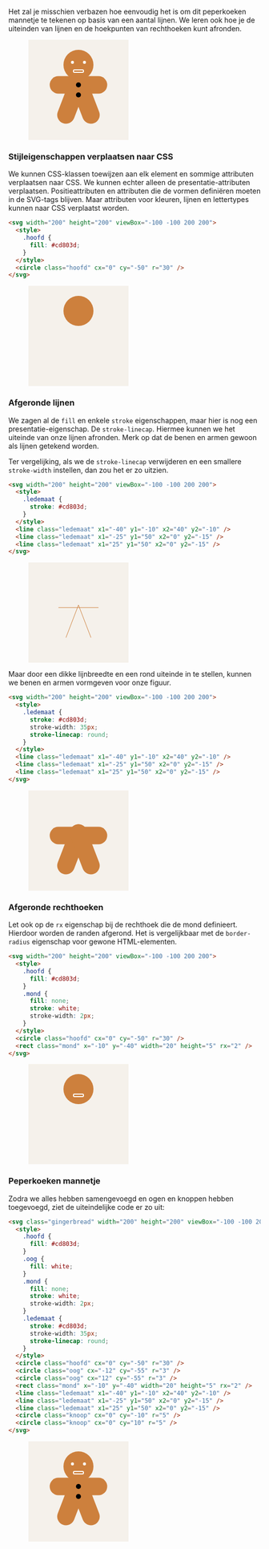 Het zal je misschien verbazen hoe eenvoudig het is om dit peperkoeken mannetje te tekenen op basis van een aantal lijnen. We leren ook hoe je de uiteinden van lijnen en de hoekpunten van rechthoeken kunt afronden.

<figure>
<svg width="200" height="200" viewBox="-100 -100 200 200">
  <style>
    .hoofd {
      fill: #cd803d;
    }
    .oog {
      fill: white;
    }
    .mond {
      fill: none;
      stroke: white;
      stroke-width: 2px;
    }
    .ledemaat {
      stroke: #cd803d;
      stroke-width: 35px;
      stroke-linecap: round;
    }
  </style>
  <rect x="-100" y="-100" width="200" height="200" fill="#F5F1EB"/>
  <circle class="hoofd" cx="0" cy="-50" r="30" />
  <circle class="oog" cx="-12" cy="-55" r="3" />
  <circle class="oog" cx="12" cy="-55" r="3" />
  <rect class="mond" x="-10" y="-40" width="20" height="5" rx="2" />
  <line class="ledemaat" x1="-40" y1="-10" x2="40" y2="-10" />
  <line class="ledemaat" x1="-25" y1="50" x2="0" y2="-15" />
  <line class="ledemaat" x1="25" y1="50" x2="0" y2="-15" />
  <circle class="knoop" cx="0" cy="-10" r="5" />
  <circle class="knoop" cx="0" cy="10" r="5" />
</svg>
</figure>

### Stijleigenschappen verplaatsen naar CSS

We kunnen CSS-klassen toewijzen aan elk element en sommige attributen verplaatsen naar CSS. We kunnen echter alleen de presentatie-attributen verplaatsen. Positieattributen en attributen die de vormen definiëren moeten in de SVG-tags blijven. Maar attributen voor kleuren, lijnen en lettertypes kunnen naar CSS verplaatst worden.

```html
<svg width="200" height="200" viewBox="-100 -100 200 200">
  <style>
    .hoofd {
      fill: #cd803d;
    }
  </style>
  <circle class="hoofd" cx="0" cy="-50" r="30" />
</svg>
```

<figure>
<svg width="200" height="200" viewBox="-100 -100 200 200">
  <style>
    .hoofd1 {
      fill: #cd803d;
    }
  </style>
  <rect x="-100" y="-100" width="200" height="200" fill="#F5F1EB"/>
  <circle class="hoofd1" cx="0" cy="-50" r="30" />
</svg>
</figure>

### Afgeronde lijnen

We zagen al de `fill` en enkele `stroke` eigenschappen, maar hier is nog een presentatie-eigenschap. De `stroke-linecap`. Hiermee kunnen we het uiteinde van onze lijnen afronden. Merk op dat de benen en armen gewoon als lijnen getekend worden.

Ter vergelijking, als we de `stroke-linecap` verwijderen en een smallere `stroke-width` instellen, dan zou het er zo uitzien.

```html
<svg width="200" height="200" viewBox="-100 -100 200 200">
  <style>
    .ledemaat {
      stroke: #cd803d;
    }
  </style>
  <line class="ledemaat" x1="-40" y1="-10" x2="40" y2="-10" />
  <line class="ledemaat" x1="-25" y1="50" x2="0" y2="-15" />
  <line class="ledemaat" x1="25" y1="50" x2="0" y2="-15" />
</svg>
```

<figure>
<svg width="200" height="200" viewBox="-100 -100 200 200">
  <style>
    .ledemaat2 {
      stroke: #cd803d;
      stroke-width: 1px;
      stroke-linecap: butt;
    }
  </style>
  <rect x="-100" y="-100" width="200" height="200" fill="#F5F1EB"/>
  <line class="ledemaat2" x1="-40" y1="-10" x2="40" y2="-10" />
  <line class="ledemaat2" x1="-25" y1="50" x2="0" y2="-15" />
  <line class="ledemaat2" x1="25" y1="50" x2="0" y2="-15" />
</svg>
</figure>

Maar door een dikke lijnbreedte en een rond uiteinde in te stellen, kunnen we benen en armen vormgeven voor onze figuur.

```html
<svg width="200" height="200" viewBox="-100 -100 200 200">
  <style>
    .ledemaat {
      stroke: #cd803d;
      stroke-width: 35px;
      stroke-linecap: round;
    }
  </style>
  <line class="ledemaat" x1="-40" y1="-10" x2="40" y2="-10" />
  <line class="ledemaat" x1="-25" y1="50" x2="0" y2="-15" />
  <line class="ledemaat" x1="25" y1="50" x2="0" y2="-15" />
</svg>
```

<figure>
<svg width="200" height="200" viewBox="-100 -100 200 200">
  <style>
    .ledemaat3 {
      stroke: #cd803d;
      stroke-width: 35px;
      stroke-linecap: round;
    }
  </style>
  <rect x="-100" y="-100" width="200" height="200" fill="#F5F1EB"/>
  <line class="ledemaat3" x1="-40" y1="-10" x2="40" y2="-10" />
  <line class="ledemaat3" x1="-25" y1="50" x2="0" y2="-15" />
  <line class="ledemaat3" x1="25" y1="50" x2="0" y2="-15" />
</svg>
</figure>

### Afgeronde rechthoeken

Let ook op de `rx` eigenschap bij de rechthoek die de mond definieert. Hierdoor worden de randen afgerond. Het is vergelijkbaar met de `border-radius` eigenschap voor gewone HTML-elementen.

```html
<svg width="200" height="200" viewBox="-100 -100 200 200">
  <style>
    .hoofd {
      fill: #cd803d;
    }
    .mond {
      fill: none;
      stroke: white;
      stroke-width: 2px;
    }
  </style>
  <circle class="hoofd" cx="0" cy="-50" r="30" />
  <rect class="mond" x="-10" y="-40" width="20" height="5" rx="2" />
</svg>
```

<figure>
<svg width="200" height="200" viewBox="-100 -100 200 200">
  <style>
    .hoofd4 {
      fill: #cd803d;
    }
    .mond4 {
      fill: none;
      stroke: white;
      stroke-width: 2px;
    }
  </style>
  <rect x="-100" y="-100" width="200" height="200" fill="#F5F1EB"/>
  <circle class="hoofd4" cx="0" cy="-50" r="30" />
  <rect class="mond4" x="-10" y="-40" width="20" height="5" rx="2" />
</svg>
</figure>

### Peperkoeken mannetje

Zodra we alles hebben samengevoegd en ogen en knoppen hebben toegevoegd, ziet de uiteindelijke code er zo uit:

```html
<svg class="gingerbread" width="200" height="200" viewBox="-100 -100 200 200">
  <style>
    .hoofd {
      fill: #cd803d;
    }
    .oog {
      fill: white;
    }
    .mond {
      fill: none;
      stroke: white;
      stroke-width: 2px;
    }
    .ledemaat {
      stroke: #cd803d;
      stroke-width: 35px;
      stroke-linecap: round;
    }
  </style>
  <circle class="hoofd" cx="0" cy="-50" r="30" />
  <circle class="oog" cx="-12" cy="-55" r="3" />
  <circle class="oog" cx="12" cy="-55" r="3" />
  <rect class="mond" x="-10" y="-40" width="20" height="5" rx="2" />
  <line class="ledemaat" x1="-40" y1="-10" x2="40" y2="-10" />
  <line class="ledemaat" x1="-25" y1="50" x2="0" y2="-15" />
  <line class="ledemaat" x1="25" y1="50" x2="0" y2="-15" />
  <circle class="knoop" cx="0" cy="-10" r="5" />
  <circle class="knoop" cx="0" cy="10" r="5" />
</svg>
```

<figure>
<svg width="200" height="200" viewBox="-100 -100 200 200">
  <style>
    .hoofd {
      fill: #cd803d;
    }
    .oog {
      fill: white;
    }
    .mond {
      fill: none;
      stroke: white;
      stroke-width: 2px;
    }
    .ledemaat {
      stroke: #cd803d;
      stroke-width: 35px;
      stroke-linecap: round;
    }
  </style>
  <rect x="-100" y="-100" width="200" height="200" fill="#F5F1EB"/>
  <circle class="hoofd" cx="0" cy="-50" r="30" />
  <circle class="oog" cx="-12" cy="-55" r="3" />
  <circle class="oog" cx="12" cy="-55" r="3" />
  <rect class="mond" x="-10" y="-40" width="20" height="5" rx="2" />
  <line class="ledemaat" x1="-40" y1="-10" x2="40" y2="-10" />
  <line class="ledemaat" x1="-25" y1="50" x2="0" y2="-15" />
  <line class="ledemaat" x1="25" y1="50" x2="0" y2="-15" />
  <circle class="knoop" cx="0" cy="-10" r="5" />
  <circle class="knoop" cx="0" cy="10" r="5" />
</svg>
</figure>

